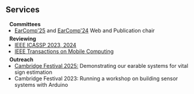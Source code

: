 ## Services

<h4 style="margin:0 10px 0;">Committees</h4>

<ul style="margin:0 0 5px;">
  <li><a href="http://esense.io/earcomp2025/"><autocolor>EarComp'25</a> and <a href="http://esense.io/earcomp2024/"><autocolor>EarComp'24</a> Web and Publication chair</autocolor></li>
</ul>

<h4 style="margin:0 10px 0;">Reviewing</h4>

<ul style="margin:0 0 5px;">
  <li><a href="https://2025.ieeeicassp.org"><autocolor>IEEE ICASSP 2023, 2024</autocolor></a></li>
  <li><a href="https://www.computer.org/csdl/journal/tm"><autocolor>IEEE Transactions on Mobile Computing</autocolor></a></li>
</ul>

<h4 style="margin:0 10px 0;">Outreach</h4>

<ul style="margin:0 0 5px;">
  <li><a href="https://www.festival.cam.ac.uk/events/measure-your-heart-rate-your-earphones"><autocolor>Cambridge Festival 2025:</autocolor></a> Demonstrating our earable systems for vital sign estimation</li>
  <li>Cambridge Festival 2023: Running a workshop on building sensor systems with Arduino</li>
  
</ul>